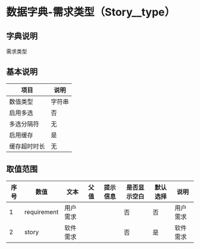 # 数据字典-需求类型（Story__type）
## 字典说明
需求类型

## 基本说明
| 项目 | 说明 |
| ---- | ---- |
| 数值类型 | 字符串 |
| 启用多选 | 否 |
| 多选分隔符 | 无 |
| 启用缓存 | 是 |
| 缓存超时时长 | 无 |

## 取值范围
| 序号 | 数值 | 文本 | 父值 | 提示信息 | 是否显示空白 | 默认选择 | 说明 |
| ---- | ---- | ---- | ---- | ---- | ---- | ---- | ---- |
| 1 | requirement | 用户需求 |  |  | 否 | 否 | 用户需求 |
| 2 | story | 软件需求 |  |  | 否 | 是 | 软件需求 |

